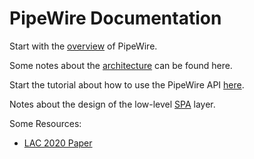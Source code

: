 # PipeWire Documentation

Start with the [overview](overview.md) of PipeWire.

Some notes about the [architecture](architecture.md) can be
found here.

Start the tutorial about how to use the PipeWire API
[here](tutorial-index.md).

Notes about the design of the low-level [SPA](spa-design.md)
layer.

Some Resources:

* [LAC 2020 Paper](https://lac2020.sciencesconf.org/307881/document)

